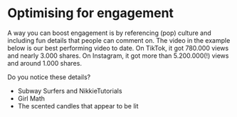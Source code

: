 # Optimising for engagement
A way you can boost engagement is by referencing (pop) culture and including fun details that people can comment on. 
The video in the example below is our best performing video to date. On TikTok, it got 780.000 views and nearly 3.000 shares. 
On Instagram, it got more than 5.200.000(!) views and around 1.000 shares.

Do you notice these details?
- Subway Surfers and NikkieTutorials
- Girl Math
- The scented candles that appear to be lit